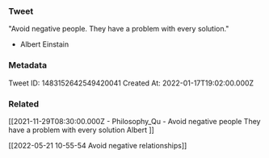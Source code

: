 ### Tweet
"Avoid negative people. They have a problem with every solution."

- Albert Einstain

### Metadata
Tweet ID: 1483152642549420041
Created At: 2022-01-17T19:02:00.000Z

### Related
[[2021-11-29T08:30:00.000Z - Philosophy_Qu - Avoid negative people They have a problem with every solution Albert ]]

[[2022-05-21 10-55-54 Avoid negative relationships]]

